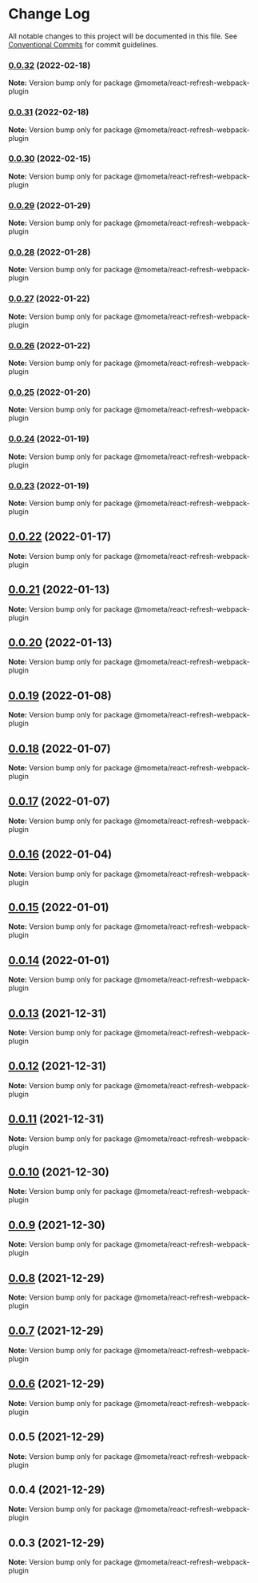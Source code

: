 # Change Log

All notable changes to this project will be documented in this file.
See [Conventional Commits](https://conventionalcommits.org) for commit guidelines.

### [0.0.32](https://github.com/imcuttle/mometa/compare/v0.0.31...v0.0.32) (2022-02-18)

**Note:** Version bump only for package @mometa/react-refresh-webpack-plugin

### [0.0.31](https://github.com/imcuttle/mometa/compare/v0.0.30...v0.0.31) (2022-02-18)

**Note:** Version bump only for package @mometa/react-refresh-webpack-plugin

### [0.0.30](https://github.com/imcuttle/mometa/compare/v0.0.29...v0.0.30) (2022-02-15)

**Note:** Version bump only for package @mometa/react-refresh-webpack-plugin

### [0.0.29](https://github.com/imcuttle/mometa/compare/v0.0.28...v0.0.29) (2022-01-29)

**Note:** Version bump only for package @mometa/react-refresh-webpack-plugin

### [0.0.28](https://github.com/imcuttle/mometa/compare/v0.0.27...v0.0.28) (2022-01-28)

**Note:** Version bump only for package @mometa/react-refresh-webpack-plugin

### [0.0.27](https://github.com/imcuttle/mometa/compare/v0.0.26...v0.0.27) (2022-01-22)

**Note:** Version bump only for package @mometa/react-refresh-webpack-plugin

### [0.0.26](https://github.com/imcuttle/mometa/compare/v0.0.25...v0.0.26) (2022-01-22)

**Note:** Version bump only for package @mometa/react-refresh-webpack-plugin

### [0.0.25](https://github.com/imcuttle/mometa/compare/v0.0.24...v0.0.25) (2022-01-20)

**Note:** Version bump only for package @mometa/react-refresh-webpack-plugin

### [0.0.24](https://github.com/imcuttle/mometa/compare/v0.0.23...v0.0.24) (2022-01-19)

**Note:** Version bump only for package @mometa/react-refresh-webpack-plugin

### [0.0.23](https://github.com/imcuttle/mometa/compare/v0.0.22...v0.0.23) (2022-01-19)

**Note:** Version bump only for package @mometa/react-refresh-webpack-plugin

## [0.0.22](https://github.com/pmmmwh/react-refresh-webpack-plugin/compare/v0.0.21...v0.0.22) (2022-01-17)

**Note:** Version bump only for package @mometa/react-refresh-webpack-plugin

## [0.0.21](https://github.com/pmmmwh/react-refresh-webpack-plugin/compare/v0.0.20...v0.0.21) (2022-01-13)

**Note:** Version bump only for package @mometa/react-refresh-webpack-plugin

## [0.0.20](https://github.com/pmmmwh/react-refresh-webpack-plugin/compare/v0.0.19...v0.0.20) (2022-01-13)

**Note:** Version bump only for package @mometa/react-refresh-webpack-plugin

## [0.0.19](https://github.com/pmmmwh/react-refresh-webpack-plugin/compare/v0.0.18...v0.0.19) (2022-01-08)

**Note:** Version bump only for package @mometa/react-refresh-webpack-plugin

## [0.0.18](https://github.com/pmmmwh/react-refresh-webpack-plugin/compare/v0.0.17...v0.0.18) (2022-01-07)

**Note:** Version bump only for package @mometa/react-refresh-webpack-plugin

## [0.0.17](https://github.com/pmmmwh/react-refresh-webpack-plugin/compare/v0.0.16...v0.0.17) (2022-01-07)

**Note:** Version bump only for package @mometa/react-refresh-webpack-plugin

## [0.0.16](https://github.com/pmmmwh/react-refresh-webpack-plugin/compare/v0.0.15...v0.0.16) (2022-01-04)

**Note:** Version bump only for package @mometa/react-refresh-webpack-plugin

## [0.0.15](https://github.com/pmmmwh/react-refresh-webpack-plugin/compare/v0.0.14...v0.0.15) (2022-01-01)

**Note:** Version bump only for package @mometa/react-refresh-webpack-plugin

## [0.0.14](https://github.com/pmmmwh/react-refresh-webpack-plugin/compare/v0.0.13...v0.0.14) (2022-01-01)

**Note:** Version bump only for package @mometa/react-refresh-webpack-plugin

## [0.0.13](https://github.com/pmmmwh/react-refresh-webpack-plugin/compare/v0.0.12...v0.0.13) (2021-12-31)

**Note:** Version bump only for package @mometa/react-refresh-webpack-plugin

## [0.0.12](https://github.com/pmmmwh/react-refresh-webpack-plugin/compare/v0.0.11...v0.0.12) (2021-12-31)

**Note:** Version bump only for package @mometa/react-refresh-webpack-plugin

## [0.0.11](https://github.com/pmmmwh/react-refresh-webpack-plugin/compare/v0.0.10...v0.0.11) (2021-12-31)

**Note:** Version bump only for package @mometa/react-refresh-webpack-plugin

## [0.0.10](https://github.com/pmmmwh/react-refresh-webpack-plugin/compare/v0.0.9...v0.0.10) (2021-12-30)

**Note:** Version bump only for package @mometa/react-refresh-webpack-plugin

## [0.0.9](https://github.com/pmmmwh/react-refresh-webpack-plugin/compare/v0.0.8...v0.0.9) (2021-12-30)

**Note:** Version bump only for package @mometa/react-refresh-webpack-plugin

## [0.0.8](https://github.com/pmmmwh/react-refresh-webpack-plugin/compare/v0.0.7...v0.0.8) (2021-12-29)

**Note:** Version bump only for package @mometa/react-refresh-webpack-plugin

## [0.0.7](https://github.com/pmmmwh/react-refresh-webpack-plugin/compare/v0.0.6...v0.0.7) (2021-12-29)

**Note:** Version bump only for package @mometa/react-refresh-webpack-plugin

## [0.0.6](https://github.com/pmmmwh/react-refresh-webpack-plugin/compare/v0.0.5...v0.0.6) (2021-12-29)

**Note:** Version bump only for package @mometa/react-refresh-webpack-plugin

## 0.0.5 (2021-12-29)

**Note:** Version bump only for package @mometa/react-refresh-webpack-plugin

## 0.0.4 (2021-12-29)

**Note:** Version bump only for package @mometa/react-refresh-webpack-plugin

## 0.0.3 (2021-12-29)

**Note:** Version bump only for package @mometa/react-refresh-webpack-plugin
